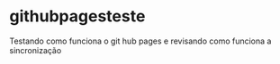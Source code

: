 # githubpagesteste
Testando como funciona o git hub pages e revisando como funciona a sincronização
